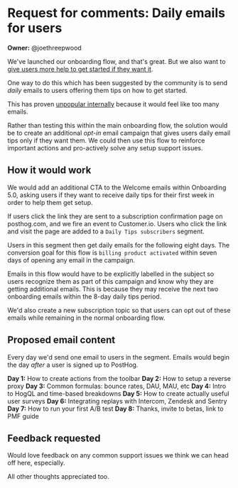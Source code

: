 # Request for comments: Daily emails for users
**Owner:** @joethreepwood

We've launched our onboarding flow, and that's great. But we also want to [give users more help to get started if they want it](https://github.com/PostHog/meta/issues/171).

One way to do this which has been suggested by the community is to send _daily_ emails to users offering them tips on how to get started. 

This has proven [unpopular internally](https://posthog.slack.com/archives/C01FHN8DNN6/p1709031034701129) because it would feel like too many emails.

Rather than testing this within the main onboarding flow, the solution would be to create an additional _opt-in_ email campaign that gives users daily email tips only if they want them. We could then use this flow to reinforce important actions and pro-actively solve any setup support issues. 

## How it would work

We would add an additional CTA to the Welcome emails within Onboarding 5.0, asking users if they want to receive daily tips for their first week in order to help them get setup.

If users click the link they are sent to a subscription confirmation page on posthog.com, and we fire an event to Customer.io. Users who click the link and visit the page are added to a `Daily Tips subscribers` segment. 

Users in this segment then get daily emails for the following eight days. The conversion goal for this flow is `billing product activated` within seven days of opening any email in the campaign. 

Emails in this flow would have to be explicitly labelled in the subject so users recognize them as part of this campaign and know why they are getting additional emails. This is because they may receive the next two onboarding emails within the 8-day daily tips period. 

We'd also create a new subscription topic so that users can opt out of these emails while remaining in the normal onboarding flow. 

## Proposed email content

Every day we'd send one email to users in the segment. Emails would begin the day _after_ a user is signed up to PostHog. 

**Day 1:** How to create actions from the toolbar 
**Day 2:** How to setup a reverse proxy
**Day 3:** Common formulas: bounce rates, DAU, MAU, etc
**Day 4:** Intro to HogQL and time-based breakdowns
**Day 5:** How to create actually useful user surveys
**Day 6:** Integrating replays with Intercom, Zendesk and Sentry
**Day 7:** How to run your first A/B test
**Day 8:** Thanks, invite to betas, link to PMF guide

## Feedback requested

Would love feedback on any common support issues we think we can head off here, especially. 

All other thoughts appreciated too. 


